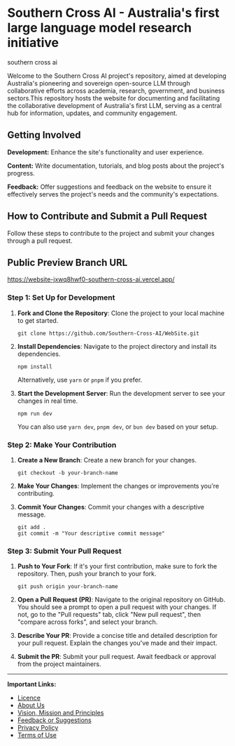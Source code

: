 # Southern Cross AI - Australia's first large language model research initiative
southern cross ai

Welcome to the Southern Cross AI project's repository, aimed at developing Australia's pioneering and sovereign open-source LLM through collaborative efforts across academia, research, government, and business sectors.This repository hosts the website for documenting and facilitating the collaborative development of Australia's first LLM, serving as a central hub for information, updates, and community engagement.

## Getting Involved

**Development:** Enhance the site's functionality and user experience.

**Content:** Write documentation, tutorials, and blog posts about the project's progress.

**Feedback:** Offer suggestions and feedback on the website to ensure it effectively serves the project's needs and the community's expectations.

## How to Contribute and Submit a Pull Request

Follow these steps to contribute to the project and submit your changes through a pull request.

## Public Preview Branch URL

https://website-jxwq8hwf0-southern-cross-ai.vercel.app/

### Step 1: Set Up for Development

1. **Fork and Clone the Repository**: Clone the project to your local machine to get started.
   ```
   git clone https://github.com/Southern-Cross-AI/WebSite.git
   ```
2. **Install Dependencies**: Navigate to the project directory and install its dependencies.

   ```
   npm install
   ```

   Alternatively, use `yarn` or `pnpm` if you prefer.

3. **Start the Development Server**: Run the development server to see your changes in real time.
   ```
   npm run dev
   ```
   You can also use `yarn dev`, `pnpm dev`, or `bun dev` based on your setup.

### Step 2: Make Your Contribution

1. **Create a New Branch**: Create a new branch for your changes.
   ```
   git checkout -b your-branch-name
   ```
2. **Make Your Changes**: Implement the changes or improvements you're contributing.

3. **Commit Your Changes**: Commit your changes with a descriptive message.
   ```
   git add .
   git commit -m "Your descriptive commit message"
   ```

### Step 3: Submit Your Pull Request

1. **Push to Your Fork**: If it's your first contribution, make sure to fork the repository. Then, push your branch to your fork.
   ```
   git push origin your-branch-name
   ```
2. **Open a Pull Request (PR)**: Navigate to the original repository on GitHub. You should see a prompt to open a pull request with your changes. If not, go to the "Pull requests" tab, click "New pull request", then "compare across forks", and select your branch.

3. **Describe Your PR**: Provide a concise title and detailed description for your pull request. Explain the changes you've made and their impact.

4. **Submit the PR**: Submit your pull request. Await feedback or approval from the project maintainers.

---

**Important Links:**

- [Licence](LICENCE.md)
- [About Us](about.md)
- [Vision, Mission and Principles](vision-mission-principles.md)
- [Feedback or Suggestions](feedback.md)
- [Privacy Policy](privacy.md)
- [Terms of Use](terms.md)
